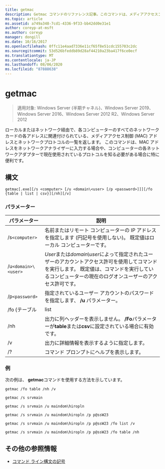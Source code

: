 ```yaml
---
title: getmac
description: Getmac コマンドのリファレンス記事。このコマンドは、メディアアクセスコントロール (MAC) アドレスと、各ネットワークに関連付けられているネットワークプロトコルの一覧をローカルまたはネットワーク経由で返します。
ms.topic: article
ms.assetid: a749a348-7cd1-4336-9f33-bb42dd0e31e1
author: coreyp-at-msft
ms.author: coreyp
manager: dongill
ms.date: 10/16/2017
ms.openlocfilehash: 0ffc11e4aad7336e11cf65f8e51cdc155703c2dc
ms.sourcegitcommit: 53d526bfeddb89d28af44210a23ba417f6ce0ecf
ms.translationtype: MT
ms.contentlocale: ja-JP
ms.lasthandoff: 08/06/2020
ms.locfileid: "87888638"
---
```

# <a name="getmac"></a>getmac

> 適用対象: Windows Server (半期チャネル)、Windows Server 2019、Windows Server 2016、Windows Server 2012 R2、Windows Server 2012

ローカルまたはネットワーク経由で、各コンピューターのすべてのネットワークカードの各アドレスに関連付けられている、メディアアクセス制御 (MAC) アドレスとネットワークプロトコルの一覧を返します。 このコマンドは、MAC アドレスをネットワークアナライザーに入力する場合や、コンピューターの各ネットワークアダプターで現在使用されているプロトコルを知る必要がある場合に特に便利です。

## <a name="syntax"></a>構文

```
getmac[.exe][/s <computer> [/u <domain\<user> [/p <password>]]][/fo {table | list | csv}][/nh][/v]
```

### <a name="parameters"></a>パラメーター

| パラメーター | 説明 |
| --------- |------------ |
| /s`<computer>` | 名前またはリモート コンピューターの IP アドレスを指定します (円記号を使用しない)。 既定値はローカル コンピューターです。 |
| /u`<domain>\<user>` | *User*または*domain\user*によって指定されたユーザーのアカウントアクセス許可を使用してコマンドを実行します。 既定値は、コマンドを実行しているコンピューターの現在のログオンユーザーのアクセス許可です。 |
| /p`<password>` | 指定されているユーザー アカウントのパスワードを指定します、 **/u** パラメーター。 |
| /fo {テーブル | list | 市区 | クエリ出力に使用する形式を指定します。 有効な値は **テーブル**, 、**リスト**, 、および **csv**します。 出力の既定の形式は**table**です。 |
| /nh | 出力に列ヘッダーを表示しません。 **/Fo**パラメーターが**table**または**csv**に設定されている場合に有効です。 |
| /v | 出力に詳細情報を表示するように指定します。 |
| /? | コマンド プロンプトにヘルプを表示します。 |

### <a name="examples"></a>例

次の例は、 **getmac**コマンドを使用する方法を示しています。

```
getmac /fo table /nh /v
```

```
getmac /s srvmain
```

```
getmac /s srvmain /u maindom\hiropln
```

```
getmac /s srvmain /u maindom\hiropln /p p@ssW23
```

```
getmac /s srvmain /u maindom\hiropln /p p@ssW23 /fo list /v
```

```
getmac /s srvmain /u maindom\hiropln /p p@ssW23 /fo table /nh
```

## <a name="additional-references"></a>その他の参照情報

- [コマンド ライン構文の記号](command-line-syntax-key.md)
